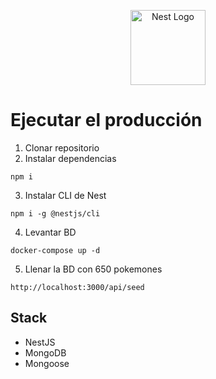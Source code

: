 <p align="center">
  <a href="http://nestjs.com/" target="blank"><img src="https://nestjs.com/img/logo-small.svg" width="120" alt="Nest Logo" /></a>
</p>

# Ejecutar el producción

1. Clonar repositorio
2. Instalar dependencias
```
npm i
```
3. Instalar CLI de Nest
```
npm i -g @nestjs/cli
```
4. Levantar BD
```
docker-compose up -d
```
5. Llenar la BD con 650 pokemones
```
http://localhost:3000/api/seed
```


## Stack
- NestJS
- MongoDB
- Mongoose
